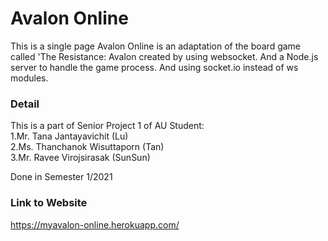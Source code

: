 
# Avalon Online
This is a single page Avalon Online is an adaptation of the board game called 'The Resistance: Avalon created by using websocket. And a Node.js server to handle the game process. And using socket.io instead of ws modules.

### Detail
This is a part of Senior Project 1 of AU Student:  
1.Mr. Tana Jantayavichit (Lu)  
2.Ms. Thanchanok Wisuttaporn (Tan)  
3.Mr. Ravee Virojsirasak (SunSun)

Done in Semester 1/2021

### Link to Website
https://myavalon-online.herokuapp.com/